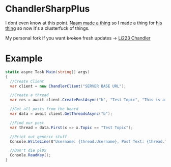 # ChandlerSharpPlus
I dont even know at this point. [Naam made a thing](https://github.com/NaamloosDT/CHANdler) so I made a thing for [his thing](https://github.com/NaamloosDT/CHANdler) so now it's a clusterfuck of things. 

My personal fork if you want ~~broken~~ fresh updates -> [Li223 Chandler](https://github.com/li223/Chandler)

# Example
```cs
static async Task Main(string[] args)
{
  //Create Client
  var client = new ChandlerClient("SERVER BASE URL");

  //Create a thread
  var res = await client.CreatePostAsync("b", "Test Topic", "This is a test");

  //Get all posts from the board
  var data = await client.GetThreadsAsync("b");

  //Find our post
  var thread = data.First(x => x.Topic == "Test Topic");

  //Print out generic stuff
  Console.WriteLine($"Username: {thread.Username}, Post Text: {thread.Text}");

  //Don't die pl0x
  Console.ReadKey();
}
```

